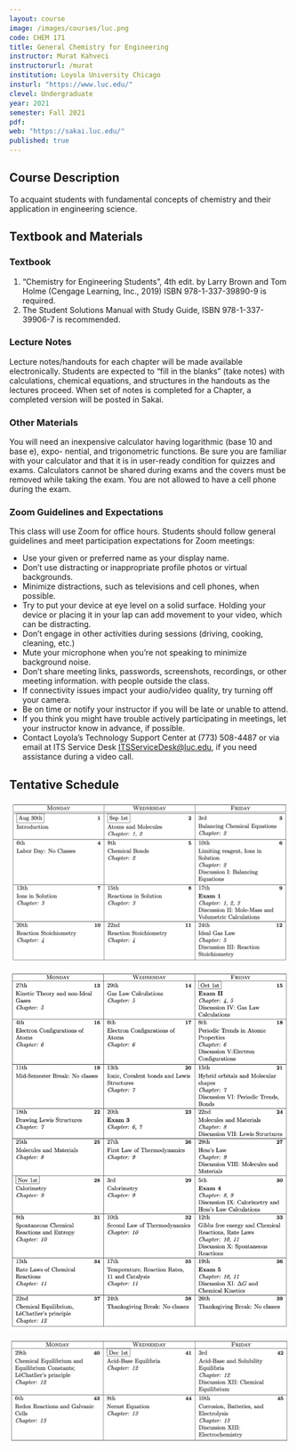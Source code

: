 ```yaml
---
layout: course
image: /images/courses/luc.png
code: CHEM 171
title: General Chemistry for Engineering
instructor: Murat Kahveci
instructorurl: /murat
institution: Loyola University Chicago
insturl: "https://www.luc.edu/"
clevel: Undergraduate
year: 2021
semester: Fall 2021
pdf:
web: "https://sakai.luc.edu/"
published: true
---
```


## Course Description

To acquaint students with fundamental concepts of chemistry and their application in engineering science.

## Textbook and Materials

### Textbook

1. “Chemistry for Engineering Students”, 4th edit. by Larry Brown and Tom Holme (Cengage Learning, Inc., 2019) ISBN 978-1-337-39890-9 is required. 
2. The Student Solutions Manual with Study Guide, ISBN 978-1-337-39906-7 is recommended.

### Lecture Notes

Lecture notes/handouts for each chapter will be made available electronically. Students are expected to “fill in the blanks” (take notes) with calculations, chemical equations, and structures in the handouts as the lectures proceed. When set of notes is completed for a Chapter, a completed version will be posted in Sakai.

### Other Materials

You will need an inexpensive calculator having logarithmic (base 10 and base e), expo- nential, and trigonometric functions. Be sure you are familiar with your calculator and that it is in user-ready condition for quizzes and exams. Calculators cannot be shared during exams and the covers must be removed while taking the exam. You are not allowed to have a cell phone during the exam.

### Zoom Guidelines and Expectations

This class will use Zoom for office hours. Students should follow general guidelines and meet participation expectations for Zoom meetings:

* Use your given or preferred name as your display name.
* Don’t use distracting or inappropriate profile photos or virtual backgrounds.
* Minimize distractions, such as televisions and cell phones, when possible.
* Try to put your device at eye level on a solid surface. Holding your device or placing it in your lap can
add movement to your video, which can be distracting.
* Don’t engage in other activities during sessions (driving, cooking, cleaning, etc.)
* Mute your microphone when you’re not speaking to minimize background noise.
* Don’t share meeting links, passwords, screenshots, recordings, or other meeting information. with
people outside the class.
* If connectivity issues impact your audio/video quality, try turning off your camera.
* Be on time or notify your instructor if you will be late or unable to attend.
* If you think you might have trouble actively participating in meetings, let your instructor know in
advance, if possible.
* Contact Loyola’s Technology Support Center at (773) 508-4487 or via email at ITS Service Desk
[ITSServiceDesk@luc.edu](mailto:ITSServiceDesk@luc.edu), if you need assistance during a video call.

## Tentative Schedule

![](/images/courses/hsm-1.png)

![](/images/courses/hsm-2.png)

![](/images/courses/hsm-3.png)